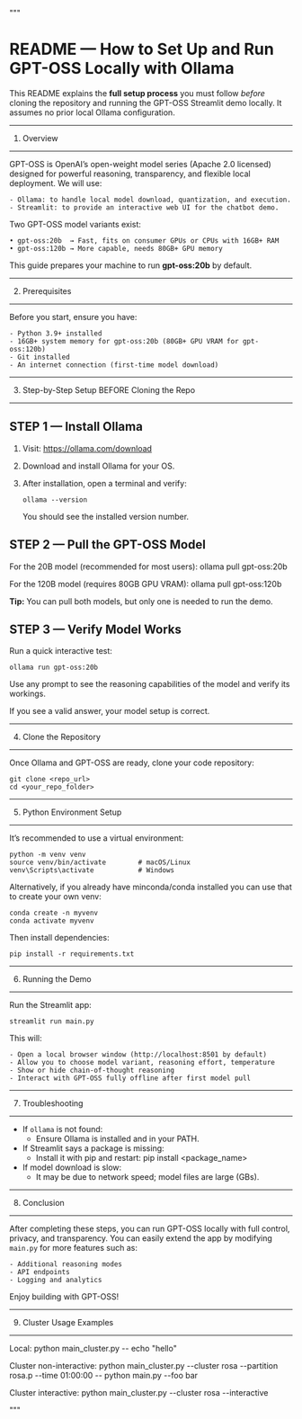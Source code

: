 """

README — How to Set Up and Run GPT-OSS Locally with Ollama
==========================================================

This README explains the **full setup process** you must follow *before*
cloning the repository and running the GPT-OSS Streamlit demo locally.
It assumes no prior local Ollama configuration.

----------------------------------------------------------------------
1. Overview
----------------------------------------------------------------------

GPT-OSS is OpenAI’s open-weight model series (Apache 2.0 licensed) designed
for powerful reasoning, transparency, and flexible local deployment.
We will use:

    - Ollama: to handle local model download, quantization, and execution.
    - Streamlit: to provide an interactive web UI for the chatbot demo.

Two GPT-OSS model variants exist:

    • gpt-oss:20b  → Fast, fits on consumer GPUs or CPUs with 16GB+ RAM
    • gpt-oss:120b → More capable, needs 80GB+ GPU memory

This guide prepares your machine to run **gpt-oss:20b** by default.

----------------------------------------------------------------------
2. Prerequisites
----------------------------------------------------------------------

Before you start, ensure you have:

    - Python 3.9+ installed
    - 16GB+ system memory for gpt-oss:20b (80GB+ GPU VRAM for gpt-oss:120b)
    - Git installed
    - An internet connection (first-time model download)

----------------------------------------------------------------------
3. Step-by-Step Setup BEFORE Cloning the Repo
----------------------------------------------------------------------

STEP 1 — Install Ollama
-----------------------

1. Visit: https://ollama.com/download
2. Download and install Ollama for your OS.
3. After installation, open a terminal and verify:
   
       ollama --version
   You should see the installed version number.

STEP 2 — Pull the GPT-OSS Model
-------------------------------
For the 20B model (recommended for most users):
    ollama pull gpt-oss:20b

For the 120B model (requires 80GB GPU VRAM):
    ollama pull gpt-oss:120b

**Tip:** You can pull both models, but only one is needed to run the demo.

STEP 3 — Verify Model Works
---------------------------
Run a quick interactive test:

    ollama run gpt-oss:20b

Use any prompt to see the reasoning capabilities of the model and verify its workings.

If you see a valid answer, your model setup is correct.

----------------------------------------------------------------------
4. Clone the Repository
----------------------------------------------------------------------

Once Ollama and GPT-OSS are ready, clone your code repository:

    git clone <repo_url>
    cd <your_repo_folder>

----------------------------------------------------------------------
5. Python Environment Setup
----------------------------------------------------------------------

It’s recommended to use a virtual environment:

    python -m venv venv
    source venv/bin/activate        # macOS/Linux
    venv\Scripts\activate           # Windows

Alternatively, if you already have minconda/conda installed you can use that to create your own venv:

    conda create -n myvenv
    conda activate myvenv

Then install dependencies:

    pip install -r requirements.txt

----------------------------------------------------------------------
6. Running the Demo
----------------------------------------------------------------------

Run the Streamlit app:

    streamlit run main.py

This will:

    - Open a local browser window (http://localhost:8501 by default)
    - Allow you to choose model variant, reasoning effort, temperature
    - Show or hide chain-of-thought reasoning
    - Interact with GPT-OSS fully offline after first model pull

----------------------------------------------------------------------
7. Troubleshooting
----------------------------------------------------------------------

- If `ollama` is not found:
    - Ensure Ollama is installed and in your PATH.
- If Streamlit says a package is missing:
    - Install it with pip and restart: pip install <package_name>
- If model download is slow:
    - It may be due to network speed; model files are large (GBs).

----------------------------------------------------------------------
8. Conclusion
----------------------------------------------------------------------

After completing these steps, you can run GPT-OSS locally with full control,
privacy, and transparency. You can easily extend the app by modifying
`main.py` for more features such as:

    - Additional reasoning modes
    - API endpoints
    - Logging and analytics

Enjoy building with GPT-OSS!

----------------------------------------------------------------------
9. Cluster Usage Examples
----------------------------------------------------------------------

Local:
    python main_cluster.py -- echo "hello"

Cluster non-interactive:
    python main_cluster.py --cluster rosa --partition rosa.p --time 01:00:00 -- python main.py --foo bar

Cluster interactive:
    python main_cluster.py --cluster rosa --interactive
    
"""
